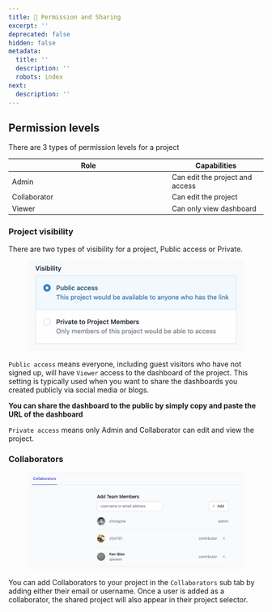 ```yaml
---
title: 🤝 Permission and Sharing
excerpt: ''
deprecated: false
hidden: false
metadata:
  title: ''
  description: ''
  robots: index
next:
  description: ''
---
```

## Permission levels

There are 3 types of permission levels for a project

<table>
  <thead>
    <tr>
      <th width="302">Role</th>
      <th>Capabilities</th>
    </tr>
  </thead>
  <tbody>
    <tr>
      <td>Admin</td>
      <td>Can edit the project and access</td>
    </tr>
    <tr>
      <td>Collaborator</td>
      <td>Can edit the project</td>
    </tr>
    <tr>
      <td>Viewer</td>
      <td>Can only view dashboard</td>
    </tr>
  </tbody>
</table>

### Project visibility

There are two types of visibility for a project, Public access or Private.

<figure>
  <img src="https://raw.githubusercontent.com/sentioxyz/docs/v1.0/assets/image (21) (1).png" alt="" />
  <figcaption></figcaption>
</figure>

`Public access` means everyone, including guest visitors who have not signed up, will have `Viewer` access to the dashboard of the project. This setting is typically used when you want to share the dashboards you created publicly via social media or blogs.

**You can share the dashboard to the public by simply copy and paste the URL of the dashboard**

`Private access` means only Admin and Collaborator can edit and view the project.

### Collaborators

<figure>
  <img src="https://raw.githubusercontent.com/sentioxyz/docs/v1.0/assets/image (4) (2) (1).png" alt="" />
  <figcaption></figcaption>
</figure>

You can add Collaborators to your project in the `Collaborators` sub tab by adding either their email or username. Once a user is added as a collaborator, the shared project will also appear in their project selector.